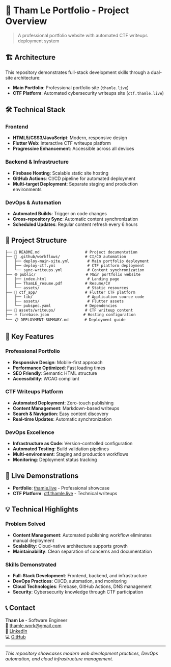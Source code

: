 # 🚀 Tham Le Portfolio - Project Overview

> A professional portfolio website with automated CTF writeups deployment system

## 🏗️ Architecture

This repository demonstrates full-stack development skills through a dual-site architecture:

- **Main Portfolio**: Professional portfolio site (`thamle.live`)
- **CTF Platform**: Automated cybersecurity writeups site (`ctf.thamle.live`)

## 🛠️ Technical Stack

### Frontend

- **HTML5/CSS3/JavaScript**: Modern, responsive design
- **Flutter Web**: Interactive CTF writeups platform
- **Progressive Enhancement**: Accessible across all devices

### Backend & Infrastructure

- **Firebase Hosting**: Scalable static site hosting
- **GitHub Actions**: CI/CD pipeline for automated deployment
- **Multi-target Deployment**: Separate staging and production environments

### DevOps & Automation

- **Automated Builds**: Trigger on code changes
- **Cross-repository Sync**: Automatic content synchronization
- **Scheduled Updates**: Regular content refresh every 6 hours

## 📁 Project Structure

```
├── 📄 README.md                    # Project documentation
├── 🔧 .github/workflows/           # CI/CD automation
│   ├── deploy-main-site.yml        # Main portfolio deployment
│   ├── deploy-ctf.yml              # CTF platform deployment
│   └── sync-writeups.yml           # Content synchronization
├── 🌐 public/                      # Main portfolio website
│   ├── index.html                  # Landing page
│   ├── ThamLE_resume.pdf          # Resume/CV
│   └── assets/                     # Static resources
├── 📱 ctf_app/                     # Flutter CTF platform
│   ├── lib/                        # Application source code
│   ├── assets/                     # Flutter assets
│   └── pubspec.yaml               # Dependencies
├── 📝 assets/writeups/             # CTF writeup content
├── 🔥 firebase.json               # Hosting configuration
└── 📋 DEPLOYMENT-SUMMARY.md       # Deployment guide
```

## 🎯 Key Features

### Professional Portfolio

- **Responsive Design**: Mobile-first approach
- **Performance Optimized**: Fast loading times
- **SEO Friendly**: Semantic HTML structure
- **Accessibility**: WCAG compliant

### CTF Writeups Platform

- **Automated Deployment**: Zero-touch publishing
- **Content Management**: Markdown-based writeups
- **Search & Navigation**: Easy content discovery
- **Real-time Updates**: Automatic synchronization

### DevOps Excellence

- **Infrastructure as Code**: Version-controlled configuration
- **Automated Testing**: Build validation pipelines
- **Multi-environment**: Staging and production workflows
- **Monitoring**: Deployment status tracking

## 🚀 Live Demonstrations

- **Portfolio**: [thamle.live](https://thamle.live) - Professional showcase
- **CTF Platform**: [ctf.thamle.live](https://ctf.thamle.live) - Technical writeups

## 💡 Technical Highlights

### Problem Solved

- **Content Management**: Automated publishing workflow eliminates manual deployment
- **Scalability**: Cloud-native architecture supports growth
- **Maintainability**: Clean separation of concerns and documentation

### Skills Demonstrated

- **Full-Stack Development**: Frontend, backend, and infrastructure
- **DevOps Practices**: CI/CD, automation, and monitoring
- **Cloud Technologies**: Firebase, GitHub Actions, DNS management
- **Security**: Cybersecurity knowledge through CTF participation

## 📞 Contact

**Tham Le** - Software Engineer  
📧 <thamle.work@gmail.com>  
🔗 [LinkedIn](https://linkedin.com/in/tham42)  
💻 [GitHub](https://github.com/tham-le)

---

*This repository showcases modern web development practices, DevOps automation, and cloud infrastructure management.*
